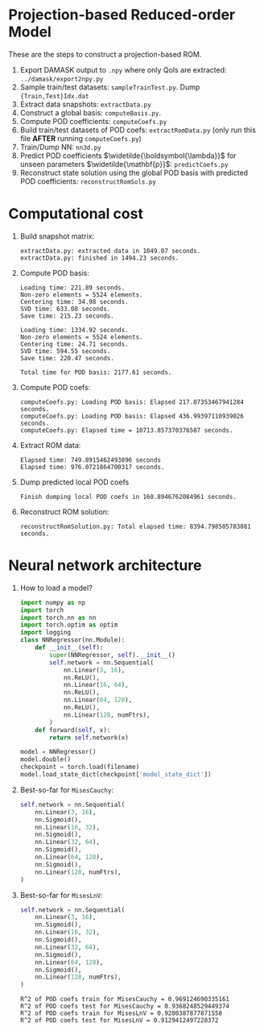 
# Projection-based Reduced-order Model

These are the steps to construct a projection-based ROM. 

1. Export DAMASK output to `.npy` where only QoIs are extracted: `../damask/export2npy.py`
1. Sample train/test datasets: `sampleTrainTest.py`. Dump `{Train,Test}Idx.dat`
1. Extract data snapshots: `extractData.py`
1. Construct a global basis: `computeBasis.py`. 
1. Compute POD coefficients: `computeCoefs.py`
1. Build train/test datasets of POD coefs: `extractRomData.py` (only run this file **AFTER** running `computeCoefs.py`)
1. Train/Dump NN: `nn3d.py`
1. Predict POD coefficients $\widetilde{\boldsymbol{\lambda}}$ for unseen parameters $\widetilde{\mathbf{p}}$: `predictCoefs.py`
1. Reconstruct state solution using the global POD basis with predicted POD coefficients: `reconstructRomSols.py`

# Computational cost

1. Build snapshot matrix: 
    ```
    extractData.py: extracted data in 1049.07 seconds.
    extractData.py: finished in 1494.23 seconds.
    ```
1. Compute POD basis: 
    ```
    Loading time: 221.89 seconds.
    Non-zero elements = 5524 elements.
    Centering time: 34.98 seconds.
    SVD time: 633.08 seconds.
    Save time: 215.23 seconds.

    Loading time: 1334.92 seconds.
    Non-zero elements = 5524 elements.
    Centering time: 24.71 seconds.
    SVD time: 594.55 seconds.
    Save time: 220.47 seconds.

    Total time for POD basis: 2177.61 seconds.
    ```
1. Compute POD coefs:
    ```
    computeCoefs.py: Loading POD basis: Elapsed 217.87353467941284 seconds.
    computeCoefs.py: Loading POD basis: Elapsed 436.99397110939026 seconds.
    computeCoefs.py: Elapsed time = 10713.857370376587 seconds.
    ```
1. Extract ROM data:
    ```
    Elapsed time: 749.8915462493896 seconds
    Elapsed time: 976.0721864700317 seconds.
    ```
1. Dump predicted local POD coefs
    ```
    Finish dumping local POD coefs in 160.8946762084961 seconds.
    ```
1. Reconstruct ROM solution:
    ```
    reconstructRomSolution.py: Total elapsed time: 8394.798505783081 seconds.
    ```


# Neural network architecture

1. How to load a model?
    ```python
    import numpy as np
    import torch
    import torch.nn as nn
    import torch.optim as optim
    import logging
    class NNRegressor(nn.Module):
        def __init__(self):
            super(NNRegressor, self).__init__()
            self.network = nn.Sequential(
                nn.Linear(3, 16),
                nn.ReLU(),
                nn.Linear(16, 64),
                nn.ReLU(),
                nn.Linear(64, 128),
                nn.ReLU(),
                nn.Linear(128, numFtrs),
            )
        def forward(self, x):
            return self.network(x)

    model = NNRegressor()
    model.double()
    checkpoint = torch.load(filename)
    model.load_state_dict(checkpoint['model_state_dict'])
    ```
1. Best-so-far for `MisesCauchy`:
    ```python
    self.network = nn.Sequential(
        nn.Linear(3, 16),
        nn.Sigmoid(),
        nn.Linear(16, 32),
        nn.Sigmoid(),
        nn.Linear(32, 64),
        nn.Sigmoid(),
        nn.Linear(64, 128),
        nn.Sigmoid(),
        nn.Linear(128, numFtrs),
    )
    ```
1. Best-so-far for `MisesLnV`:
    ```python
    self.network = nn.Sequential(
        nn.Linear(3, 16),
        nn.Sigmoid(),
        nn.Linear(16, 32),
        nn.Sigmoid(),
        nn.Linear(32, 64),
        nn.Sigmoid(),
        nn.Linear(64, 128),
        nn.Sigmoid(),
        nn.Linear(128, numFtrs),
    )
    ```
    ```
    R^2 of POD coefs train for MisesCauchy = 0.969124690335161
    R^2 of POD coefs test for MisesCauchy = 0.9368248529449374
    R^2 of POD coefs train for MisesLnV = 0.9280387877871558
    R^2 of POD coefs test for MisesLnV = 0.9129412497228372
    ```
